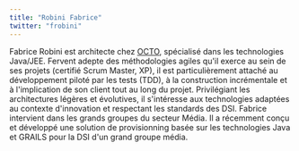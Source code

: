 ```yaml
---
title: "Robini Fabrice"
twitter: "frobini"
---
```


Fabrice Robini est architecte chez [OCTO](http://www.octo.fr/),
spécialisé dans les technologies Java/JEE. Fervent adepte des
méthodologies agiles qu'il exerce au sein de ses projets (certifié Scrum
Master, XP), il est particulièrement attaché au développement piloté par
les tests (TDD), à la construction incrémentale et à l'implication de
son client tout au long du projet. Privilégiant les architectures
légères et évolutives, il s'intéresse aux technologies adaptées au
contexte d'innovation et respectant les standards des DSI. Fabrice
intervient dans les grands groupes du secteur Média. Il a récemment
conçu et développé une solution de provisionning basée sur les
technologies Java et GRAILS pour la DSI d'un grand groupe média.
